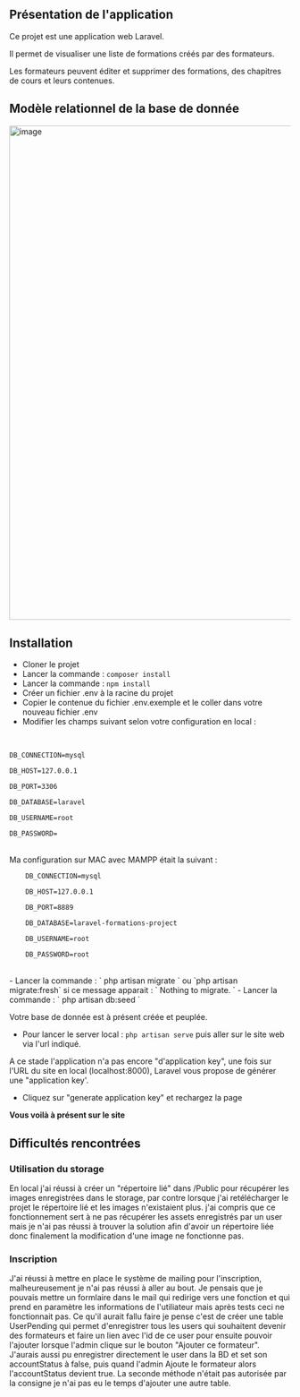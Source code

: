 ## Présentation de l'application

Ce projet est une application web Laravel.

Il permet de visualiser une liste de formations créés par des formateurs.

Les formateurs peuvent éditer et supprimer des formations, des chapitres de cours et leurs contenues.

## Modèle relationnel de la base de donnée

<img width="883" alt="image" src="https://user-images.githubusercontent.com/59143138/141752533-3e26bdc4-cd8e-469d-926d-9ac677d4c758.png">


## Installation

- Cloner le projet
- Lancer la commande : `composer install`
- Lancer la commande : `npm install`
- Créer un fichier .env à la racine du projet
- Copier le contenue du fichier .env.exemple et le coller dans votre nouveau fichier .env
- Modifier les champs suivant selon votre configuration en local :
<br>
<code>
DB_CONNECTION=mysql <br>
DB_HOST=127.0.0.1 <br>
DB_PORT=3306 <br>
DB_DATABASE=laravel <br>
DB_USERNAME=root <br>
DB_PASSWORD= <br>
</code>
<br>
Ma configuration sur MAC avec MAMPP était la suivant : 
<br>
<code>
    DB_CONNECTION=mysql <br>
    DB_HOST=127.0.0.1 <br>
    DB_PORT=8889 <br>
    DB_DATABASE=laravel-formations-project <br>
    DB_USERNAME=root <br>
    DB_PASSWORD=root <br>
</code>
<br>
- Lancer la commande : ` php artisan migrate ` ou `php artisan migrate:fresh` si ce message apparait : ` Nothing to migrate. `
- Lancer la commande : ` php artisan db:seed `

Votre base de donnée est à présent créée et peuplée.

- Pour lancer le server local : ` php artisan serve ` puis aller sur le site web via l'url indiqué.

A ce stade l'application n'a pas encore "d'application key", une fois sur l'URL du site en local (localhost:8000), Laravel vous propose de générer une "application key'. 

- Cliquez sur "generate application key" et rechargez la page

**Vous voilà à présent sur le site** 

## Difficultés rencontrées 

### Utilisation du storage

En local j'ai réussi à créer un "répertoire lié" dans /Public pour récupérer les images enregistrées dans le storage, par contre lorsque j'ai retélécharger le projet le répertoire lié et les images n'existaient plus. j'ai compris que ce fonctionnement sert à ne pas récupérer les assets enregistrés par un user mais je n'ai pas réussi à trouver la solution afin d'avoir un répertoire liée donc finalement la modification d'une image ne fonctionne pas.

### Inscription

J'ai réussi à mettre en place le système de mailing pour l'inscription, malheureusement je n'ai pas réussi à aller au bout.
Je pensais que je pouvais mettre un formlaire dans le mail qui redirige vers une fonction et qui prend en paramètre les informations de l'utiliateur mais après tests ceci ne fonctionnait pas.
Ce qu'il aurait fallu faire je pense c'est de créer une table UserPending qui permet d'enregistrer tous les users qui souhaitent devenir des formateurs et faire un lien avec l'id de ce user pour ensuite pouvoir l'ajouter lorsque l'admin clique sur le bouton "Ajouter ce formateur".
J'aurais aussi pu enregistrer directement le user dans la BD et set son accountStatus à false, puis quand l'admin Ajoute le formateur alors l'accountStatus devient true.
La seconde méthode n'était pas autorisée par la consigne je n'ai pas eu le temps d'ajouter une autre table.


